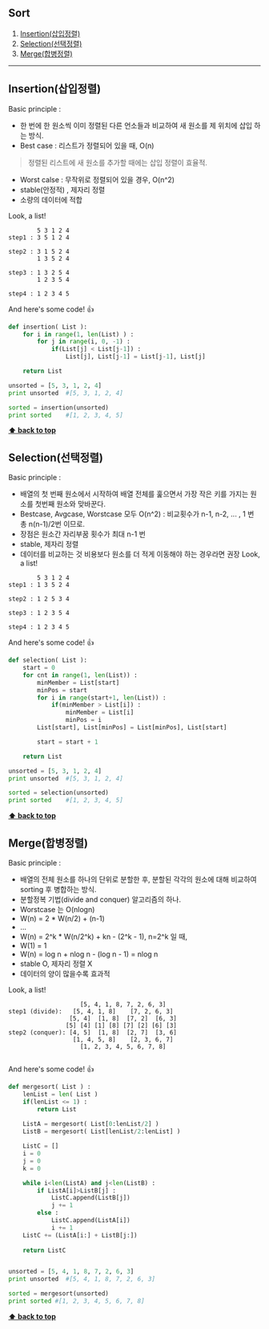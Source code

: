 ## Sort 

  1. [Insertion(삽입정렬)](#Insertion)
  1. [Selection(선택정렬)](#Selection)
  1. [Merge(합병정렬)](#Merge)
  
---
  

## Insertion(삽입정렬)

Basic principle :

 * 한 번에 한 원소씩 이미 정렬된 다른 언소들과 비교하여 새 원소를 제 위치에 삽입 하는 방식.
 * Best case : 리스트가 정렬되어 있을 때, O(n)
 > 정렬된 리스트에 새 원소를 추가할 때에는 삽입 정렬이 효율적.
 * Worst calse : 무작위로 정렬되어 있을 경우, O(n^2)
 * stable(안정적) , 제자리 정렬
 * 소량의 데이터에 적합
 	
Look, a list!
```
		5 3 1 2 4
step1 : 3 5 1 2 4

step2 : 3 1 5 2 4
		1 3 5 2 4

step3 : 1 3 2 5 4
		1 2 3 5 4
        
step4 : 1 2 3 4 5
```
And here's some code! :+1:

```python
def insertion( List ):
	for i in range(1, len(List) ) :
		for j in range(i, 0, -1) :
			if(List[j] < List[j-1]) :
				List[j], List[j-1] = List[j-1], List[j]

	return List

unsorted = [5, 3, 1, 2, 4]
print unsorted	#[5, 3, 1, 2, 4]

sorted = insertion(unsorted)
print sorted	#[1, 2, 3, 4, 5]
```
**[⬆ back to top](#Sort)**

## Selection(선택정렬)

Basic principle :

 * 배열의 첫 번째 원소에서 시작하여 배열 전체를 훑으면서 가장 작은 키를 가지는 원소를 첫번째 원소와 맞바꾼다.
 * Bestcase, Avgcase, Worstcase 모두 O(n^2) : 비교횟수가 n-1, n-2, ... , 1 번 총 n(n-1)/2번 이므로.
 * 장점은 원소간 자리부꿈 횟수가 최대 n-1 번
 * stable, 제자리 정렬
 * 데이터를 비교하는 것 비용보다 원소를 더 적게 이동해야 하는 경우라면 권장
Look, a list!
```
		5 3 1 2 4
step1 : 1 3 5 2 4

step2 : 1 2 5 3 4
		
step3 : 1 2 3 5 4
		
step4 : 1 2 3 4 5
```
And here's some code! :+1:

```python
def selection( List ):
	start = 0
	for cnt in range(1, len(List)) :
		minMember = List[start]
		minPos = start
		for i in range(start+1, len(List)) :
			if(minMember > List[i]) :
				minMember = List[i]
				minPos = i
		List[start], List[minPos] = List[minPos], List[start]

		start = start + 1

	return List

unsorted = [5, 3, 1, 2, 4]
print unsorted	#[5, 3, 1, 2, 4]

sorted = selection(unsorted)
print sorted	#[1, 2, 3, 4, 5]
```
**[⬆ back to top](#Sort)**

## Merge(합병정렬)

Basic principle :

 * 배열의 전체 원소를 하나의 단위로 분할한 후, 분할된 각각의 원소에 대해 비교하여 sorting 후 병합하는 방식.
 * 분할정복 기법(divide and conquer) 알고리즘의 하나. 
 * Worstcase 는 O(nlogn) 
 * W(n) = 2 * W(n/2) + (n-1)
 *   ...
 * W(n) = 2^k * W(n/2^k) + kn - (2^k - 1), n=2^k 일 때,
 * W(1) = 1
 * W(n) = log n + nlog n - (log n - 1) = nlog n
 * stable O, 제자리 정렬 X
 * 데이터의 양이 많을수록 효과적 
 
 Look, a list!
```
					[5, 4, 1, 8, 7, 2, 6, 3]
step1 (divide):   [5, 4, 1, 8]	  [7, 2, 6, 3] 
				 [5, 4]  [1, 8]	 [7, 2]  [6, 3]
				[5] [4] [1] [8] [7] [2]	[6] [3]
step2 (conquer): [4, 5]  [1, 8]  [2, 7]  [3, 6]
				  [1, 4, 5, 8]    [2, 3, 6, 7]
				  	[1, 2, 3, 4, 5, 6, 7, 8]
		
```
And here's some code! :+1:

```python
def mergesort( List ) :
	lenList = len( List )
	if(lenList <= 1) : 
		return List
	
	ListA = mergesort( List[0:lenList/2] )
	ListB = mergesort( List[lenList/2:lenList] )

	ListC = []
	i = 0
	j = 0
	k = 0

	while i<len(ListA) and j<len(ListB) :
		if ListA[i]>ListB[j] : 
			ListC.append(ListB[j])
			j += 1
		else :
			ListC.append(ListA[i])
			i += 1
	ListC += (ListA[i:] + ListB[j:])
	
	return ListC


unsorted = [5, 4, 1, 8, 7, 2, 6, 3]
print unsorted	#[5, 4, 1, 8, 7, 2, 6, 3]

sorted = mergesort(unsorted)
print sorted #[1, 2, 3, 4, 5, 6, 7, 8]
```
**[⬆ back to top](#Sort)**
